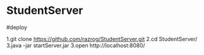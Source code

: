 # StudentServer


#deploy

1.git clone https://github.com/razrog/StudentServer.git
2.cd StudentServer/ 
3.java -jar startServer.jar 
3.open http://localhost:8080/ 

